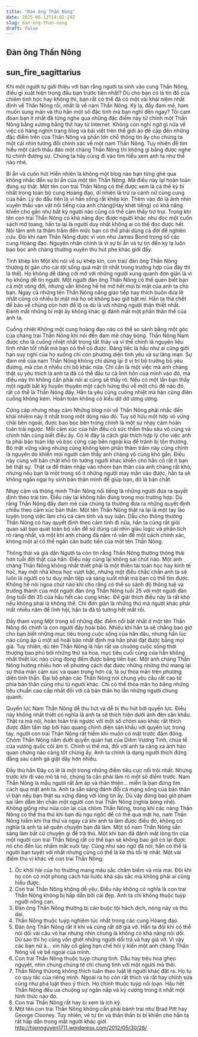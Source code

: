 ```yaml
---
title: "Đàn ông Thần Nông"
date: 2025-06-12T14:02:24Z
slug: dan-ong-than-nong
draft: false
---
```


## Đàn ông Thần Nông

## sun_fire_sagittarius

Khi một người tự giới thiệu với bạn rằng người ta sinh vào cung Thần Nông, điều gì xuất hiện trong đầu bạn trước tiên nhất? Dù cho bạn có là tín đồ của chiêm tinh học hay không thì, bạn rất có thể đã có một vài khái niệm nhất định về Thần Nông rồi, nhất là về nam Thần Nông. Kỳ lạ, đầy đam mê, ham muốn sung mãn và thù hằn một số đặc tính mà bạn nghĩ đến ngay? Tôi cam đoan bạn ít nhất đã từng nghe qua những đặc điểm này từ chính một Thần Nông bằng xương bằng thịt hay từ Internet.
Không còn nghi ngờ gì nữa về việc có hàng nghìn trang blog và bài viết trên thế giới ảo đề cập đến những đặc điểm trên của Thần Nông và phần lớn chỗ thông tin ấy cho chúng ta một cái nhìn tương đối chính xác về một nam Thần Nông. Tuy nhiên để tìm hiểu một cách thấu đáo một chàng Thần Nông thì không gì bằng được nghe từ chính đương sự. Chúng ta hãy cùng đi vào tìm hiểu xem anh ta như thế nào nhé.

Bí ẩn và cuốn hút
Hiển nhiên là không một blog nào bạn từng ghé qua không nhắc đến sự bí ẩn của một tên Thần Nông. Mà điều này lại hoàn toàn đúng sự thật. Một tên con trai Thần Nông có thể được xem là cá thể kỳ bí nhất trong toàn bộ cung Hoàng đạo, dĩ nhiên là trừ ra cánh nữ cùng cung của hắn. Lý do đầu tiên là vì hắn sống rất khép kín. Thêm vào đó là ánh nhìn xuyên thấu vạn vật nổi tiếng của anh chàng(Hay khét tiếng) có khả năng khiến cho gần như bất kỳ người nào cũng có thể cảm thấy trơ trụi. Trong khi tên con trai Thần Nông có khả năng đọc được người khác như đọc một cuốn sách mở toang, hắn ta lại là người duy nhất không ai có thể đọc được hết. Nội tâm anh ta thâm trầm đến mức bạn có thể phải dùng cả đời để nghiên cứu.
Đôi khi nam Thần Nông được ví von như James Bond trong số các cung Hoàng đạo. Nguyên nhân chính là vì sự bí ẩn và tự tin đến kỳ lạ luôn bao bọc anh chàng thường xuyên thu hút phe khác giới đấy.

Tính khép kín
Một khi nói về sự khép kín, con trai/ đàn ông Thần Nông thường bị gán cho cái tội sống quá mật (ít nhất trong trường hợp của đây thì là thế). Họ không dễ dàng cởi mở với những người xung quanh đơn giản là vì họ không dễ tin người. Một người đàn ông Thần Nông có thể quen biết bạn cả một vòng đời, nhưng vẫn không hề hé mở hết mọi bí mật của anh ta cho bạn. Ngay cả những tên Thần Nông năng giao tiếp hay thích buôn dưa lê nhất cũng có nhiều bí mật mà họ sẽ không bao giờ bật mí. Hắn ta thà chết để bảo vệ chúng còn hơn để lộ ra dù là với những người thân thiết nhất. Đánh mất những bí mật ấy không khác gì đánh mất một phần thân thể của anh ta.

Cuồng nhiệt
Không một cung hoàng đạo nào có thể so sánh bằng một góc của chàng trai Thần Nông khi nói đến đam mê cháy bỏng. Thần Nông Nam được cho là cuồng nhiệt nhất trong tất thảy và vì thế chính là nguyên liệu tình nhân tốt nhất mà bạn có thể có được. Đáng tiếc là hầu như ai cũng giới hạn suy nghĩ của họ xuống chỉ còn phương diện tình yêu và sự lãng mạn. Sự đam mê của nam Thần Nông không chỉ dừng lại ở vị trí bộ trưởng bộ yêu đương, mà còn ở nhiều chi bộ khác nữa. Chỉ cần là một việc mà anh chàng thật sụ yêu thích là anh ta đã có thể đầu tư cả linh hồn của mình vào đó, mà điều này thì không cần phải nói ai cũng sẽ thấy rõ. Nếu có một lần bạn thấy một người bất kỳ huyên thuyên một cách hứng thú về một chủ đề nào đó, rất có thể là Thần Nông đấy. Hắn ta yêu cũng cuồng nhiệt mà hận cũng điên cuồng không kém. Hoàn toàn không có kiểu dở dở ương ương.

Cứng cáp nhưng nhạy cảm
Những blog nói về Thần Nông phải nhắc đến khái nhiệm này ít nhất trong một dòng nào đó. Tuy sở hữu một hớp vỏ vững chãi bên ngoài, được bao bọc bên trong chính là một sự nhạy cảm hoàn toàn trái ngược. Mỗi cảm xúc của hắn đều có sức thẩm thấu sâu vô cùng và chính hắn cũng biết điều ấy. Có lẽ đây là cách giải thích hợp lý cho việc anh ta phải bảo toàn lớp vỏ bọc cứng cáp bên ngoài kia để tránh bị tổn thương. Bộ mặt vững vàng nhưng cũng không kém phần thâm trầm này cũng chính là nguyên do khiến mọi người cảm thấy anh chàng vô cùng khó gần. Điều này cùng với bản chất khó tin tưởng người khác khiến cho hắn có rất ít bạn bè thật sự. Thật ra để thâm nhập vào nhóm bạn thân của anh chàng rất khó, nhưng nếu bạn là một trong số ít những người may mằn vào được, hắn ta sẽ không ngần ngại hy sinh bản thân mình để giúp bạn, đó là bản chất.

Nhạy cảm và thông minh
Thần Nông nổi tiếng là những người đưa ra quyết định theo trái tim. Điều này lại không hẳn đúng trong mọi trường hợp. Dù rằng Thần Nông đầy đam mê của chúng ta thường đưa ra những quyết định chiều theo cảm xúc bản thân. Một tên Thần Nông thật ra lại là một tay lão luyện trong việc làm chủ cả cảm tính và suy luận. Dẫu cho thông thường Thần Nông có hay quyết định theo cảm tính đi nữa, hắn ta cũng rất giỏi quan sát bao quát toàn bộ vấn đề sử dùng cái nhìn giàu logic và phân tích rõ ràng nhất, và một khi anh chàng đã nắm rõ vấn đề một cách chính xác, không một ai có thể ngăn cản bước tiến của một tên Thần Nông.

Thông thái và già dặn
Người ta còn tin rằng Thần Nông thường thông thái hơn tuổi đời thật của hắn. Điều này cũng lại không sai chút nào. Một anh chàng Thần Nông không nhất thiết phải là một thiên tài toán học hay kinh tế học, hay một nhà khoa học vượt bậc, nhưng một điều chắc chắn anh ta sẽ luôn là người có tư duy mẫn tiệp và sáng suốt nhất mà bạn có thể tìm được. Không hề nói ngoa chút nào khi cho rằng có thể so sánh độ thông tuệ và trưởng thành của một người đàn ông Thần Nông tuổi 25 với một người đàn ông tuổi đời 35 của hầu hết các cung khác. Để giải thích điều này là rất khó nếu không phải là không thể. Chỉ đơn giản là những thứ mà người khác phải mất nhiều năm để lĩnh hội, hắn ta đã tỏ tường hết mất rồi.

Đầy tham vọng
Một trong số những đặc điểm nổi bật nhất ở một tên Thần Nông đó chính là con người đầy hoài bão. Nhiều khi hắn ta sẽ chẳng bao giờ cho bạn biết những mục tiêu trong cuộc sống của hắn đâu, nhưng hắn lúc nào cũng ấp ủ một số hoài bão nhất định mà hắn phải đạt được bằng mọi giá. Tuy nhiên, dù tên Thần Nông là hắn rất ưa chuộng cuộc sống thời thượng bao phủ bởi những thứ xa hoa, mục tiêu cuối cùng của hắn không nhất thiết lúc nào cũng đong đếm được bằng tiền bạc. Một anh chàng Thần Nông hướng nhiều hơn về phương cách đạt được những những thứ mang lại sự thỏa mãn cảm xúc và quan trọng hơn cả, là sự thỏa mãn trên phương diện tinh thần. Đại bộ phận các Thần Nông nói chung yêu cầu rất cao từ phía bản thân cũng như từ người khác. Chỉ có thể thỏa mãn họ bằng những tiêu chuẩn cao cấp nhất đối với cả bản thân họ lẫn những người chung quanh.

Quyền lực
Nam Thần Nông dễ thu hút và dễ bị thu hút bởi quyền lực. Điều này không nhất thiết có nghĩa là anh ta sẽ thích hiện dưới ánh đèn sân khấu. Thật ra mà nói, hoàn toàn trái ngược với một số chòm sao khác rất thích được đắm tắm táp bởi hào quang chính diện sân khấu với quyền lực trong tay, người con trai Thần Nông rất hiếm khi muốn có mặt trước đám đông. Chòm Thần Nông nằm dưới quyền quản hạt của Diêm Vương Tinh, chúa tể của vương quốc cõi âm ti. Chính vì thế mà, đối với anh ta càng xa ánh hào quan chừng nào càng tốt chừng ấy. Anh ta chính là dạng người thích đứng đằng sau cánh gà giật dây hơn nhiều.

Đầy thù hằn
Đây có lẽ là một trong những điểm tiêu cực nổi trội nhất. Nhưng trước khi đi vào mô tả nó, chúng ta cần phải làm rõ một số điểm trước. Nam Thần Nông là mẫu người rất ấm áp và thân thiện… miễn là bạn đừng tìm cách qua mặt anh ta. Anh ta sẵn sàng đánh đổi cả mạng sống của bản thân vì bạn nếu bạn thật sụ xứng đáng với lòng tin ấy. Dù vậy đừng bao giờ phạm sai lầm dẫm lên chân một người con trai Thần Nông (nghĩa bóng nhé). Không giống như nửa còn lại của chòm Thần Nông, trong khi các nàng Thần Nông có thể tha thứ khi bạn đủ ngu ngốc để có thể qua mặt họ, nam Thần Nông hiếm khi tha thứ và ngay cả khi anh ta làm được điều đó, không có nghĩa là anh ta sẽ quên chuyện bạn đã làm. Một số nam Thần Nông sẵn sàng làm bất cứ chuyện gì để trà thù. Một khi bạn đã đánh mất lòng tin của một người con trai Thần Nông rất có thể bạn sẽ không bao giờ có lại được nó cho đến lúc nhắm mắt xuôi tay. Cũng như sáo ngữ đã nói, hắn có thể là người bạn tuyệt vời nhất nhưng cũng có thể là kẻ thù tồi tệ nhất.
Một vài điểm thú vị khác về con trai Thần Nông:
1) Óc khôi hài của họ thường mang màu sắc châm biếm và mỉa mai. Đôi khi họ còn có một phong cách hài hước khá sâu sắc mà không phải ai cũng hiểu được.
2) Con trai Thần Nông không dễ yêu. Điều này không có nghĩa là con trai Thần Nông không bị hấp dẫn bởi cái đẹp. Anh ta chỉ không thuộc tuýp người nông cạn.
3) Đàn ông Thần Nông thường bị cáo buộc tội hách dịch, nóng nảy và thù dai.
4) Thần Nông thuộc tuýp nghiêm túc nhất trong các cung Hòang đạo.
5) Đàn ông Thần Nông rất ít khi và cũng rất dở giả vờ. Hắn ta đôi khi có thể nói dối vài câu vô hại nhưng nhìn chung là không có khả năng nói dối. Dù sao thì họ cũng vốn ghét những người dối trá và hay giả vờ. Vì vậy các bạn nữ à… xin hãy cố gắng hạn chế hỏi ý kiến một anh chàng Thần Nông về vẻ bề ngoài của mình.
6) Con trai Thần Nông thuộc tuýp chung tình. Dẫu hay trêu hoa ghẹo nguyệt, nhìn chung chúng tớ chỉ chung tình với một người mà thôi.
7) Thần Nông thừong không thích tuân theo luật lệ người khác đặt ra. Họ tụ có quy tắc của riêng mình. Ngoài ra họ còn rất thích và rất hay chỉnh sửa cũng như phá luật theo ý thích. Họ chính thuộc tuýp nổi loạn.
 Hầu hết Thần Nông đều ưa chuộng sự ngăn nắp và kỷ cương trong ít nhất một hình thức nào đó.
9) Con trai Thần Nông rất hay bị xem là ích kỷ.
10) Một tên con trai Thần Nông không cần phải bảnh trai như Brad Pitt hay George Clooney. Tuy nhiên, vẻ tự tin và thần thần bí bí khiến cho hắn ta rất hấp dẫn trong mắt người khác giới.
http://hiennguyen1711.wordpress.com/2012/05/30/26/